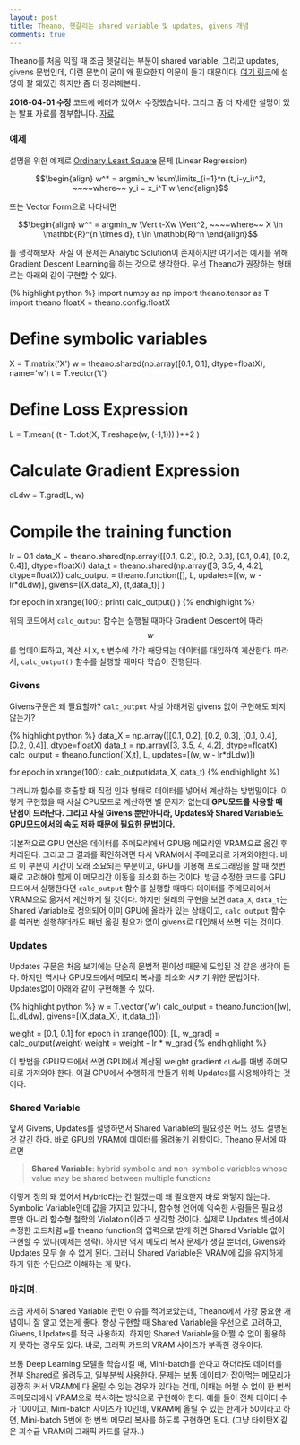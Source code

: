 ```yaml
---
layout: post
title: Theano, 헷갈리는 shared variable 및 updates, givens 개념
comments: true
---
```


Theano를 처음 익힐 때 조금 헷갈리는 부분이 shared variable, 그리고 updates, givens 문법인데, 이런 문법이 굳이 왜 필요한지 의문이 들기 때문이다. [여기 링크](http://deeplearning.net/software/theano/tutorial/examples.html)에 설명이 잘 돼있긴 하지만 좀 더 정리해본다.

**2016-04-01 수정**
코드에 에러가 있어서 수정했습니다. 그리고 좀 더 자세한 설명이 있는 발표 자료를 첨부합니다. [자료](https://github.com/nzer0/nzer0.github.com/tree/master/files/Theano_talk151202.pdf)


### 예제

설명을 위한 예제로 [Ordinary Least Square](https://en.wikipedia.org/wiki/Ordinary_least_squares) 문제 (Linear Regression) 

$$\begin{align}
w^* = argmin_w \sum\limits_{i=1}^n (t_i-y_i)^2, ~~~~where~~ y_i = x_i^T w
\end{align}$$ 

또는 Vector Form으로 나타내면 

$$\begin{align}
w^* = argmin_w  \Vert t-Xw \Vert^2, ~~~~where~~ X \in \mathbb{R}^{n \times d}, t \in \mathbb{R}^n
\end{align}$$ 

를 생각해보자. 사실 이 문제는 Analytic Solution이 존재하지만 여기서는 예시를 위해 Gradient Descent Learning을 하는 것으로 생각한다. 우선 Theano가 권장하는 형태로는 아래와 같이 구현할 수 있다. 

{% highlight python %}
import numpy as np
import theano.tensor as T
import theano
floatX = theano.config.floatX
# Define symbolic variables
X = T.matrix('X')
w = theano.shared(np.array([0.1, 0.1], dtype=floatX), name='w')
t = T.vector('t')

# Define Loss Expression
L = T.mean( (t - T.dot(X, T.reshape(w, (-1,1))) )**2 )

# Calculate Gradient Expression
dLdw = T.grad(L, w)

# Compile the training function
lr = 0.1
data_X = theano.shared(np.array([[0.1, 0.2], [0.2, 0.3], [0.1, 0.4], [0.2, 0.4]], dtype=floatX))
data_t = theano.shared(np.array([3, 3.5, 4, 4.2], dtype=floatX))
calc_output = theano.function([], L, 
		updates=[(w, w - lr*dLdw)], givens=[(X,data_X), (t,data_t)] )

for epoch in xrange(100):
	print( calc_output() )
{% endhighlight %}

위의 코드에서 `calc_output` 함수는 실행될 때마다 Gradient Descent에 따라 $$w$$를 업데이트하고, 계산 시 `X`, `t` 변수에 각각 해당되는 데이터를 대입하여 계산한다. 따라서, `calc_output()` 함수를 실행할 때마다 학습이 진행된다.




### Givens
Givens구문은 왜 필요할까? `calc_output` 사실 아래처럼 givens 없이 구현해도 되지 않는가?

{% highlight python %}
data_X = np.array([[0.1, 0.2], [0.2, 0.3], [0.1, 0.4], [0.2, 0.4]], dtype=floatX)
data_t = np.array([3, 3.5, 4, 4.2], dtype=floatX)
calc_output = theano.function([X,t], L, updates=[(w, w - lr*dLdw)])

for epoch in xrange(100):
	calc_output(data_X, data_t)
{% endhighlight %}

그러니까 함수를 호출할 때 직접 인자 형태로 데이터를 넣어서 계산하는 방법말이다. 이렇게 구현했을 때 사실 CPU모드로 계산하면 별 문제가 없는데 **GPU모드를 사용할 때 단점이 드러난다. 그리고 사실 Givens 뿐만아니라, Updates와 Shared Variable도 GPU모드에서의 속도 저하 때문에 필요한 문법이다.** 

기본적으로 GPU 연산은 데이터를 주메모리에서 GPU용 메모리인 VRAM으로 옮긴 후 처리된다. 그리고 그 결과를 확인하려면 다시 VRAM에서 주메모리로 가져와야한다. 바로 이 부분이 시간이 오래 소요되는 부분이고, GPU를 이용해 프로그래밍을 할 때 첫번째로 고려해야 할게 이 메모리간 이동을 최소화 하는 것이다. 방금 수정한 코드를 GPU모드에서 실행한다면 `calc_output` 함수를 실행할 때마다 데이터를 주메모리에서 VRAM으로 옮겨서 계산하게 될 것이다. 하지만 원래의 구현을 보면 `data_X`, `data_t`는 Shared Variable로 정의되어 이미 GPU에 올라가 있는 상태이고, `calc_output` 함수를 여러번 실행하더라도 매번 옮길 필요가 없이 givens로 대입해서 쓰면 되는 것이다.

### Updates
Updates 구문은 처음 보기에는 단순히 문법적 편이성 때문에 도입된 것 같은 생각이 든다. 하지만 역시나 GPU모드에서 메모리 복사를 최소화 시키기 위한 문법이다. Updates없이 아래와 같이 구현해볼 수 있다. 

{% highlight python %}
w = T.vector('w')
calc_output = theano.function([w], [L,dLdw], givens=[(X,data_X), (t,data_t)])

weight = [0.1, 0.1]
for epoch in xrange(100):
	[L, w_grad] = calc_output(weight)
	weight = weight - lr * w_grad
{% endhighlight %}

이 방법을 GPU모드에서 쓰면 GPU에서 계산된 weight gradient `dLdw`를 매번 주메모리로 가져와야 한다. 이걸 GPU에서 수행하게 만들기 위해 Updates를 사용해야하는 것이다.


### Shared Variable
앞서 Givens, Updates를 설명하면서 Shared Variable의 필요성은 어느 정도 설명된 것 같긴 하다. 바로 GPU의 VRAM에 데이터를 올려놓기 위함이다. Theano 문서에 따르면

> **Shared Variable**: hybrid symbolic and non-symbolic variables whose value may be shared between multiple functions

이렇게 정의 돼 있어서 Hybrid라는 건 알겠는데 왜 필요한지 바로 와닿지 않는다. Symbolic Variable인데 값을 가지고 있다니, 함수형 언어에 익숙한 사람들은 필요성 뿐만 아니라 함수형 철학의 Violatoin이라고 생각할 것이다. 실제로 Updates 섹션에서 수정한 코드처럼 `w`를 theano function의 입력으로 받게 하면 Shared Variable 없이 구현할 수 있다(예제는 생략). 하지만 역시 메모리 복사 문제가 생길 뿐더러, Givens와 Updates 모두 쓸 수 없게 된다. 그러니 Shared Variable은 VRAM에 값을 유지하게 하기 위한 수단으로 이해하는 게 맞다.



### 마치며.. 
조금 자세히 Shared Variable 관련 이슈를 적어보았는데, Theano에서 가장 중요한 개념이니 잘 알고 있는게 좋다. 항상 구현할 때 Shared Variable을 우선으로 고려하고, Givens, Updates를 적극 사용하자. 하지만 Shared Variable을 어쩔 수 없이 활용하지 못하는 경우도 있다. 바로, 그래픽 카드의 VRAM 사이즈가 부족한 경우이다. 

보통 Deep Learning 모델을 학습시킬 때, Mini-batch를 쓴다고 하더라도 데이터를 전부 Shared로 올려두고, 일부분씩 사용한다. 문제는 보통 데이터가 잡아먹는 메모리가 굉장히 커서 VRAM에 다 올릴 수 있는 경우가 있다는 건데, 이때는 어쩔 수 없이 한 번씩 주메모리에서 VRAM으로 복사하는 방식으로 구현해야 한다. 예를 들어 전체 데이터 수가 100이고, Mini-batch 사이즈가 10인데, VRAM에 올릴 수 있는 한계가 50이라고 하면, Mini-batch 5번에 한 번씩 메모리 복사를 하도록 구현하면 된다. (그냥 타이탄X 같은 괴수급 VRAM의 그래픽 카드를 달자..)










